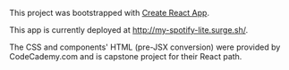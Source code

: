 This project was bootstrapped with [Create React App](https://github.com/facebook/create-react-app).


This app is currently deployed at http://my-spotify-lite.surge.sh/.

The CSS and components' HTML (pre-JSX conversion) were provided by CodeCademy.com and is capstone project for their React path.